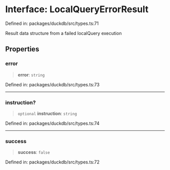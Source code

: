 # Interface: LocalQueryErrorResult

Defined in: packages/duckdb/src/types.ts:71

Result data structure from a failed localQuery execution

## Properties

### error

> **error**: `string`

Defined in: packages/duckdb/src/types.ts:73

***

### instruction?

> `optional` **instruction**: `string`

Defined in: packages/duckdb/src/types.ts:74

***

### success

> **success**: `false`

Defined in: packages/duckdb/src/types.ts:72
